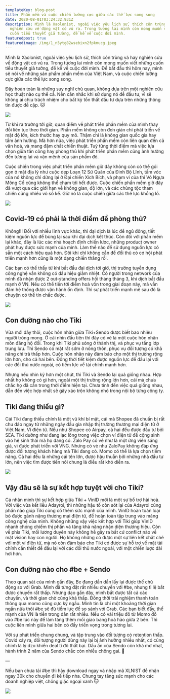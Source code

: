 ```yaml
---
templateKey: blog-post
title: Phần mềm và cuộc chiến lưỡng cực giữa các thế lực song song
date: 2020-08-01T03:24:32.931Z
description: Mình là Xaolonist, ngoài việc yêu lịch sử, thích côn trùng và hay
  nghiên cứu về động vật có vú ra. Trong tương lai mình còn mong muốn viết những
  cuốn tiểu thuyết giả tưởng, để kể về cuộc đời mình.
featuredpost: true
featuredimage: /img/1_n5ytg82wsebixn2fpkmucg.jpeg
---
```

Mình là Xaolonist, ngoài việc yêu lịch sử, thích côn trùng và hay nghiên cứu về động vật có vú ra. Trong tương lai mình còn mong muốn viết những cuốn tiểu thuyết giả tưởng, để kể về cuộc đời mình. Để bắt đầu thì hôm nay, mình sẽ nói về những sản phẩm phần mềm của Việt Nam, và cuộc chiến lưỡng cực giữa các thế lực song song.

Đây hoàn toàn là những suy nghĩ chủ quan, không dựa trên một nghiên cứu học thuật nào cụ thể cả. Nên cân nhắc khi sử dụng nó đề đầu tư, vì sẽ không ai chịu trách nhiệm cho bất kỳ tổn thất đầu tư dựa trên những thông tin được đề cập. 🐱

![](/img/1_n5ytg82wsebixn2fpkmucg.jpeg)

Từ khi ra trường tới giờ, quan điểm về phát triển phần mềm của mình thay đổi liên tục theo thời gian. Phần mềm không còn đơn giản chỉ phát triển về mặt độ lớn, kích thước hay quy mô. Thậm chí là không gian quốc gia hay tầm ảnh hưởng. Mà hơn nữa, việc phát triển phần mềm còn liên quan đến cả văn hoá, và mang đậm chất chiến thuật. Tuỳ từng thời điểm mà việc lựa chọn giữa tấn công hay phòng thủ khi phát triển phần mềm cũng ảnh hưởng đến tương lai và vận mệnh của sản phẩm đó.

Cuộc chiến trong việc phát triển phần mềm giờ đây không còn có thể gói gọn ở mặt địa lý như cuộc dẹp Loạn 12 Sứ Quân của Đinh Bộ Lĩnh, tầm vóc của nó không chỉ dừng lại ở Đại chiến Xích Bích, và phạm vi của thì Vó Ngựa Mông Cổ cũng không thể chạm tới hết được. Cuộc chiến phần mềm giờ đây đã vượt qua các giới hạn về không gian, độ lớn, và các chủng tộc tham chiến cũng nhiều vô số kể. Giờ nó là cuộc chiến giữa các thế lực khổng lồ.

![](/img/1_4f1ueriadqnqer3ygkpaxw.jpeg)

## Covid-19 có phải là thời điểm để phòng thủ?

Không!!! Đối với nhiều lĩnh vực khác, thì đại dịch là lúc để ngủ đông, tiết kiệm nguồn lực để bùng lại sau khi đại dịch kết thúc. Còn đối với phần mềm lại khác, đây là lúc các nhà hoạch định chiến lược, những product owner phát huy được sức mạnh của mình. Làm thế nào để sử dụng nguồn lực có sẵn một cách hiệu quả hơn. Đôi khi chỉ không cần để đối thủ có cơ hội phát triển mạnh hơn cũng là một dạng chiến thắng rồi.

Các bạn có thể thấy từ khi bắt đầu đại dịch tới giờ, thị trường tuyển dụng công nghệ vẫn không có dấu hiệu giảm nhiệt. Có người trong network của mình đã nhận được 2 out-standing offers hồi tháng tháng 3, khi dịch bắt đầu mạnh ở VN. Nếu có thể tiến tới điểm hoà vốn trong giai đoạn này, mà vẫn đảm hệ thống được vận hành ổn định. Thì sự phát triển mạnh mẽ sau đó là chuyện có thể tin chắc được.

![](/img/1_k3955yjzvwgzjce1577lmg.jpeg)

## Con đường nào cho Tiki

Vừa mới đây thôi, cuộc hôn nhân giữa Tiki+Sendo được biết bao nhiêu người trông mong. Ở cái nhìn đầu tiên thì đây có vẻ là một cuộc hôn nhân môn đăng hộ đối. Trong khi Tiki phủ sóng ở thành thị, và phục vụ tầng lớp trung lưu. Thì Sendo có mặt rất sớm ở nông thôn, phục vụ đối tượng có khả năng chi trả thấp hơn. Cuộc hôn nhân này đảm bảo cho một thị trường rộng lớn hơn, cho cả hai bên. Đồng thời tiết kiệm được nguồn lực để đấu lại với các đối thủ nước ngoài, có tiềm lực về tài chính mạnh hơn.

Nhưng nếu nhìn kỹ hơn một chút, thì Tiki và Sendo lại quá giống nhau. Hợp nhất họ không có gì hơn, ngoài một thị trường rộng lớn hơn, cái mà chưa chắc họ đã cần trong thời điểm hiện tại. Chưa tính đến việc quá giống nhau, dẫn đến việc hợp nhất sẽ gây xáo trộn không nhỏ trong nội bộ từng công ty.

## Tiki đang thiếu gì?

Cái Tiki đang thiếu chính là một vũ khí bí mật, cái mà Shopee đã chuẩn bị rất chu đáo ngay từ những ngày đầu gia nhập thị trường thương mại điện tử ở Việt Nam, Ví điện tử. Nếu như Shopee có Airpay, cả hai đều được đầu tư bởi SEA. Tiki dường như đang lạc lõng trong việc chọn ví điện tử để cộng sinh vào hệ sinh thái mà họ đang có. Zalo Pay có vẻ như là một ứng viên sáng giá, vì được phát triển vởi VNG. Nhưng có vẻ như ZaloPay không đáp ứng được đối tượng khách hàng mà Tiki đang có. Momo có thể là lựa chọn tiềm năng. Cả hai đều là những cái tên lớn, được hậu thuẫn bởi những nhà đầu tư lớn, nên việc tìm được tiến nói chung lá điều rất khó diễn ra.

![](/img/1_4uxslvxdkft9eddq6-9sog.jpeg)

## Vậy đâu sẽ là sự kết hợp tuyệt vời cho Tiki?

Cá nhân mình thì sự kết hợp giữa Tiki + VinID mới là một sự bổ trợ hài hoà. Với việc vừa kết liễu Adayroi, thì những hậu tố còn sót lại của Adayroi cũng phần nào giúp Tiki củng cố thêm sức mạnh của mình. VinID hoàn toàn loại bỏ được gánh nặng thương mại điện tử, để hoàn toàn tập trung vào mảng công nghệ của mình. Không những vậy việc kết hợp với Tiki giúp VinID nhanh chóng chiếm thị phần và tăng khả năng nhận diện thương hiệu. Còn về phía Tiki, mối lương duyên này không hề gây ra bất cứ conflict nào về mặt vision hay con người. Họ không những có được một sự liên kết chặt chẽ với một ví điện tử, mà nó còn đảm bảo cho Tiki có được sự hỗ trợ về mặt tài chính cần thiết để đấu lại với các đối thủ nước ngoài, với một chiến lược dài hơi hơn.

## Con đường nào cho #be + Sendo

Theo quan sát của mình gần đây, Be đang dần dần lấy lại được thế chủ động so với Grab. Mình đã từng đặt rất nhiều chuyến với #be, nhưng tỉ lệ bắt được chuyến rất thấp. Nhưng dạo gần đây, mình bắt được tất cả các chuyến, và thời gian chờ cũng khá thấp. Đồng thời trải nghiệm thanh toán thông qua momo cũng cực kỳ ngầu. Mình tin là chỉ một khoảng thời gian ngắn nữa thôi #be sẽ đủ tiềm lực để so sánh với Grab. Các bạn biết đấy, thế mạnh của VN là tiền trong dân rất nhiều. Nếu có vài triệu đô từ Momo đổ vào #be lúc này để làm tăng thêm mối giao bang hoà hảo giữa 2 bên. Thì cuộc liên mình giữa hai bên có đầy triển vọng trong tương lai.

Với sự phát triển chung chung, và tập trung vào đối tượng có retention thấp. Covid xảy ra, đối tượng người dùng này lại bị ảnh hưởng nhiều nhất, có cũng chính là lý dzo khiến deal tỉ đô thất bại. Dấu ấn của Sendo còn khá mờ nhạt, hành trình 2 năm của Sendo chắc còn nhiều chông gai. 🍏

—

Nếu bạn chưa tải #be thì hãy download ngay và nhập mã XLNIST để nhận ngay 30k cho chuyến đi kế tiếp nha. Chung tay tăng sức mạnh cho các doanh nghiệp việt, chống giặc ngoại xanh 🐱

![](/img/1__fqo-pawt21mkww6bp2-rg.jpeg)